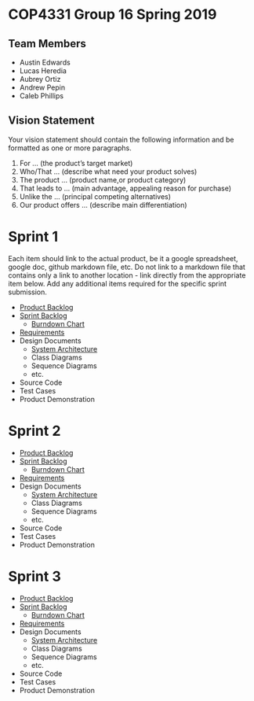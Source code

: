 # COP4331 Group 16 Spring 2019

## Team Members

- Austin Edwards
- Lucas Heredia
- Aubrey Ortiz
- Andrew Pepin
- Caleb Phillips

## Vision Statement

Your vision statement should contain the following information and be formatted as one or more paragraphs.

1. For ... (the product’s target market)
2. Who/That ... (describe what need your product solves)
3. The product ... (product name,or product category)
4. That leads to ... (main advantage, appealing reason for purchase)
5. Unlike the ... (principal competing alternatives)
6. Our product offers ... (describe main differentiation)

# Sprint 1

Each item should link to the actual product, be it a google spreadsheet, google doc, github markdown file, etc. Do not link to a markdown file that contains only a link to another location - link directly from the appropriate item below. Add any additional items required for the specific sprint submission.

- [Product Backlog](https://github.com/drhollander/COP4331_Sample/blob/master/sprint1/product_backlog.md)
- [Sprint Backlog](https://github.com/drhollander/COP4331_Sample/blob/master/sprint1/sprint_backlog.md)
  - [Burndown Chart](https://www.google.com/search?tbm=isch&q=sprint+burndown+chart&oq=sprint+burndown+chart)
- [Requirements](https://github.com/drhollander/COP4331_Sample/blob/master/sprint1/requirements.md)
- Design Documents
  - [System Architecture](https://github.com/drhollander/COP4331_Sample/blob/master/sprint1/architecture.md)
  - Class Diagrams
  - Sequence Diagrams
  - etc.
- Source Code
- Test Cases
- Product Demonstration

# Sprint 2

- [Product Backlog](https://github.com/drhollander/COP4331_Sample/blob/master/sprint1/product_backlog.md)
- [Sprint Backlog](https://github.com/drhollander/COP4331_Sample/blob/master/sprint1/sprint_backlog.md)
  - [Burndown Chart](https://www.google.com/search?tbm=isch&q=sprint+burndown+chart&oq=sprint+burndown+chart)
- [Requirements](https://github.com/drhollander/COP4331_Sample/blob/master/sprint1/requirements.md)
- Design Documents
  - [System Architecture](https://github.com/drhollander/COP4331_Sample/blob/master/sprint1/architecture.md)
  - Class Diagrams
  - Sequence Diagrams
  - etc.
- Source Code
- Test Cases
- Product Demonstration

# Sprint 3

- [Product Backlog](https://github.com/drhollander/COP4331_Sample/blob/master/sprint1/product_backlog.md)
- [Sprint Backlog](https://github.com/drhollander/COP4331_Sample/blob/master/sprint1/sprint_backlog.md)
  - [Burndown Chart](https://www.google.com/search?tbm=isch&q=sprint+burndown+chart&oq=sprint+burndown+chart)
- [Requirements](https://github.com/drhollander/COP4331_Sample/blob/master/sprint1/requirements.md)
- Design Documents
  - [System Architecture](https://github.com/drhollander/COP4331_Sample/blob/master/sprint1/architecture.md)
  - Class Diagrams
  - Sequence Diagrams
  - etc.
- Source Code
- Test Cases
- Product Demonstration
